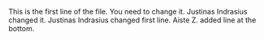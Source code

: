 
This is the first line of the file. You need to change it. Justinas Indrasius changed it.
Justinas Indrasius changed first line.
Aiste Z. added line at the bottom.

